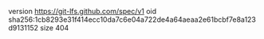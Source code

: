 version https://git-lfs.github.com/spec/v1
oid sha256:1cb8293e31f414ecc10da7c6e04a722de4a64aeaa2e61bcbf7e8a123d9131152
size 404
